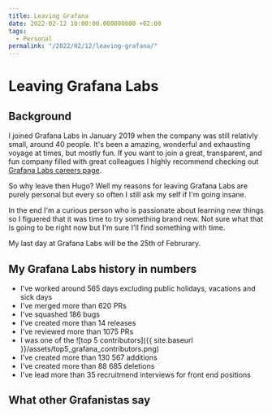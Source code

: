 ```yaml
---
title: Leaving Grafana
date: 2022-02-12 10:00:00.000000000 +02:00
tags:
  - Personal
permalink: "/2022/02/12/leaving-grafana/"
---
```

# Leaving Grafana Labs

## Background
I joined Grafana Labs in January 2019 when the company was still relativly small, around 40 people. It's been a amazing, wonderful and exhausting voyage at times, but mostly fun. 
If you want to join a great, transparent, and fun company filled with great colleagues I highly recommend checking out [Grafana Labs careers page](https://grafana.com/about/careers). 

So why leave then Hugo? Well my reasons for leaving Grafana Labs are purely personal but every so often I still ask my self if I'm going insane. 

In the end I'm a curious person who is passionate about learning new things so I figuered that it was time to try something brand new. Not sure what that is going to be right now but I'm sure I'll find something with time.

My last day at Grafana Labs will be the 25th of Februrary.

## My Grafana Labs history in numbers

- I've worked around 565 days excluding public holidays, vacations and sick days 
- I've merged more than 620 PRs
- I've squashed 186 bugs
- I've created more than 14 releases
- I've reviewed more than 1075 PRs
- I was one of the ![top 5 contributors]({{ site.baseurl }}/assets/top5_grafana_contributors.png)
- I've created more than 130 567 additions
- I've created more than 88 685 deletions
- I've lead more than 35 recruitmend interviews for front end positions

## What other Grafanistas say


